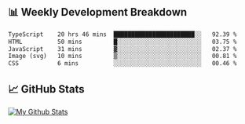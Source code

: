 ## 📊 Weekly Development Breakdown
<!--START_SECTION:waka-->

```txt
TypeScript    20 hrs 46 mins  ███████████████████████░░   92.39 %
HTML          50 mins         █░░░░░░░░░░░░░░░░░░░░░░░░   03.75 %
JavaScript    31 mins         ▓░░░░░░░░░░░░░░░░░░░░░░░░   02.37 %
Image (svg)   10 mins         ▒░░░░░░░░░░░░░░░░░░░░░░░░   00.81 %
CSS           6 mins          ░░░░░░░░░░░░░░░░░░░░░░░░░   00.46 %
```

<!--END_SECTION:waka-->

## 📈 GitHub Stats
[![My Github Stats](https://github-readme-stats.vercel.app/api?username=triagung128&show_icons=true&hide=contribs,issues&count_private=true&theme=tokyonight)](https://github.com/triagung128)

<!-- [![Top Langs](https://github-readme-stats.vercel.app/api/top-langs/?username=triagung128&layout=compact)](https://github.com/triagung128) -->
